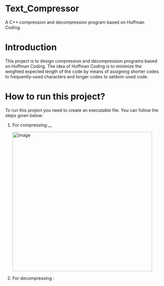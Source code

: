 # Text_Compressor
A C++ compression and decompression program based on Huffman Coding.

# Introduction
This project is to design compression and decompression programs based on Huffman Coding. The idea of Huffman Coding is to minimize the weighted expected length of the code by means of assigning shorter codes to frequently-used characters and longer codes to seldom-used code.

# How to run this project?
To run this project you need to create an executable file. You can follow the steps given below:
1. For compressing:__
   
   <img width="453" alt="image" src="https://github.com/HopeToLearn/Text-Compressor-Project/assets/115106831/9533d1ca-c38e-4420-a394-91baf85606f8">
   
3. For decompressing :
